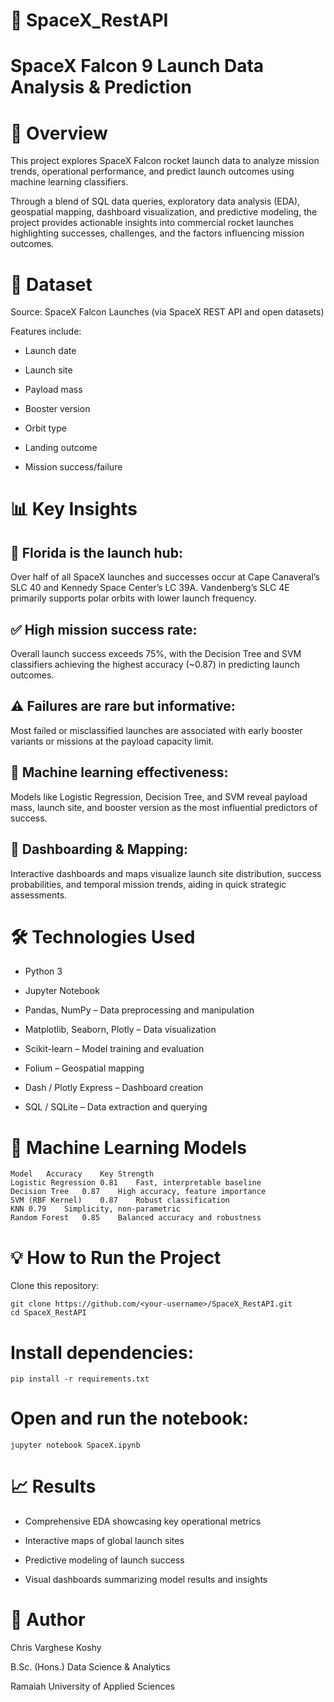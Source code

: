 # 🚀 SpaceX_RestAPI
# SpaceX Falcon 9 Launch Data Analysis & Prediction

# 📘 Overview

This project explores SpaceX Falcon rocket launch data to analyze mission trends, operational performance, and predict launch outcomes using machine learning classifiers.

Through a blend of SQL data queries, exploratory data analysis (EDA), geospatial mapping, dashboard visualization, and predictive modeling, the project provides actionable insights into commercial rocket launches highlighting successes, challenges, and the factors influencing mission outcomes.


# 🧩 Dataset

Source: SpaceX Falcon Launches (via SpaceX REST API and open datasets)

Features include:

- Launch date

- Launch site

- Payload mass

- Booster version

- Orbit type

- Landing outcome

- Mission success/failure


# 📊 Key Insights

## 🚀 Florida is the launch hub:
Over half of all SpaceX launches and successes occur at Cape Canaveral’s SLC 40 and Kennedy Space Center’s LC 39A.
Vandenberg’s SLC 4E primarily supports polar orbits with lower launch frequency.

## ✅ High mission success rate:
Overall launch success exceeds 75%, with the Decision Tree and SVM classifiers achieving the highest accuracy (~0.87) in predicting launch outcomes.

## ⚠️ Failures are rare but informative:
Most failed or misclassified launches are associated with early booster variants or missions at the payload capacity limit.

## 🤖 Machine learning effectiveness:
Models like Logistic Regression, Decision Tree, and SVM reveal payload mass, launch site, and booster version as the most influential predictors of success.

## 📍 Dashboarding & Mapping:
Interactive dashboards and maps visualize launch site distribution, success probabilities, and temporal mission trends, aiding in quick strategic assessments.


# 🛠️ Technologies Used

- Python 3

- Jupyter Notebook

- Pandas, NumPy – Data preprocessing and manipulation

- Matplotlib, Seaborn, Plotly – Data visualization

- Scikit-learn – Model training and evaluation

- Folium – Geospatial mapping

- Dash / Plotly Express – Dashboard creation

- SQL / SQLite – Data extraction and querying


# 🧠 Machine Learning Models
    Model	Accuracy	Key Strength
    Logistic Regression	0.81	Fast, interpretable baseline
    Decision Tree	0.87	High accuracy, feature importance
    SVM (RBF Kernel)	0.87	Robust classification
    KNN	0.79	Simplicity, non-parametric
    Random Forest	0.85	Balanced accuracy and robustness


# 💡 How to Run the Project

Clone this repository:

    git clone https://github.com/<your-username>/SpaceX_RestAPI.git
    cd SpaceX_RestAPI


# Install dependencies:

    pip install -r requirements.txt


# Open and run the notebook:

    jupyter notebook SpaceX.ipynb


# 📈 Results

- Comprehensive EDA showcasing key operational metrics

- Interactive maps of global launch sites

- Predictive modeling of launch success

- Visual dashboards summarizing model results and insights

# 👤 Author

Chris Varghese Koshy

B.Sc. (Hons.) Data Science & Analytics

Ramaiah University of Applied Sciences
